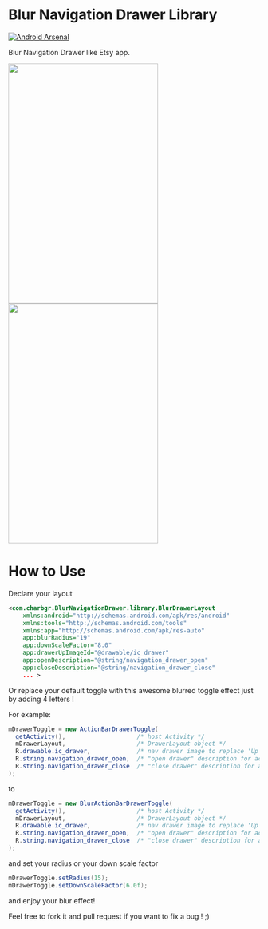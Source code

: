 Blur Navigation Drawer Library
=========================
[![Android Arsenal](https://img.shields.io/badge/Android%20Arsenal-BlurNavigationDrawer-brightgreen.svg?style=flat)](https://android-arsenal.com/details/1/874)

Blur Navigation Drawer like Etsy app.

<img src="https://raw.githubusercontent.com/charbgr/BlurActionBarDrawerToggle/master/Screenshot/BlurActionDrawerToggleClosed.png"  height="480" width="300" />
<img src="https://raw.githubusercontent.com/charbgr/BlurActionBarDrawerToggle/master/Screenshot/BlurActionDrawerToggleOpened.png"  height="480" width="300" />


How to Use
==========

Declare your layout
```xml
<com.charbgr.BlurNavigationDrawer.library.BlurDrawerLayout
    xmlns:android="http://schemas.android.com/apk/res/android"
    xmlns:tools="http://schemas.android.com/tools"
    xmlns:app="http://schemas.android.com/apk/res-auto"
    app:blurRadius="19"
    app:downScaleFactor="8.0"
    app:drawerUpImageId="@drawable/ic_drawer"
    app:openDescription="@string/navigation_drawer_open"
    app:closeDescription="@string/navigation_drawer_close"
    ... >
```
Or replace your default toggle with this awesome blurred toggle effect just by adding 4 letters !

For example: 

```java
mDrawerToggle = new ActionBarDrawerToggle(
  getActivity(),                    /* host Activity */
  mDrawerLayout,                    /* DrawerLayout object */
  R.drawable.ic_drawer,             /* nav drawer image to replace 'Up' caret */
  R.string.navigation_drawer_open,  /* "open drawer" description for accessibility */
  R.string.navigation_drawer_close  /* "close drawer" description for accessibility */
);
```
to
```java
mDrawerToggle = new BlurActionBarDrawerToggle(
  getActivity(),                    /* host Activity */
  mDrawerLayout,                    /* DrawerLayout object */
  R.drawable.ic_drawer,             /* nav drawer image to replace 'Up' caret */
  R.string.navigation_drawer_open,  /* "open drawer" description for accessibility */
  R.string.navigation_drawer_close  /* "close drawer" description for accessibility */
);
```
and set your radius or your down scale factor
```java
mDrawerToggle.setRadius(15);
mDrawerToggle.setDownScaleFactor(6.0f);
```

and enjoy your blur effect!

Feel free to fork it and pull request if you want to fix a bug ! ;)

